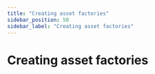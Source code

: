 ```yaml
---
title: "Creating asset factories"
sidebar_position: 50
sidebar_label: "Creating asset factories"
---
```


# Creating asset factories